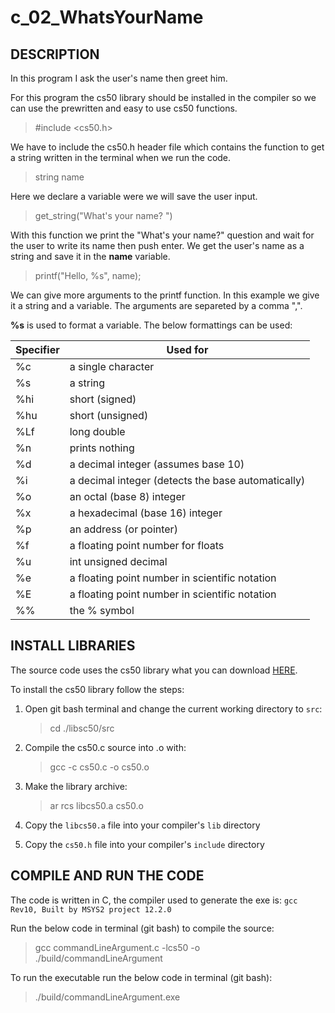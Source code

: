 c_02_WhatsYourName
========================

## DESCRIPTION

In this program I ask the user's name then greet him.

For this program the cs50 library should be installed in the compiler so we can use the prewritten and 
easy to use cs50 functions. 

> #include <cs50.h>

We have to include the cs50.h header file which contains the function to get a string written in the terminal
when we run the code.

> string name 

Here we declare a variable were we will save the user input.

> get_string("What's your name? ")

With this function we print the "What's your name?" question and wait for the user to write its name then push enter.
We get the user's name as a string and save it in the **name** variable. 

> printf("Hello, %s", name);

We can give more arguments to the printf function. In this example we give it a string and a variable. 
The arguments are separeted by a comma ",". 

**%s** is used to format a variable. The below formattings can be used:

| Specifier	| Used for	|
|-----------|-----------|
| %c		| a single character |
| %s		| a string |
| %hi		| short (signed) |
| %hu		| short (unsigned) |
| %Lf		| long double |
| %n		| prints nothing |
| %d		| a decimal integer (assumes base 10) |
| %i		| a decimal integer (detects the base automatically) |
| %o		| an octal (base 8) integer |
| %x		| a hexadecimal (base 16) integer |
| %p		| an address (or pointer) |
| %f		| a floating point number for floats |
| %u		| int unsigned decimal |
| %e		| a floating point number in scientific notation |
| %E		| a floating point number in scientific notation |
| %%		| the % symbol |

## INSTALL LIBRARIES

The source code uses the cs50 library what you can download [HERE](https://github.com/cs50/libcs50).

To install the cs50 library follow the steps:

1. Open git bash terminal and change the current working directory to `src`:   
  	> cd ./libsc50/src

2. Compile the cs50.c source into .o with:
	> gcc -c cs50.c -o cs50.o

3. Make the library archive:  
  	> ar rcs libcs50.a cs50.o

4. Copy the `libcs50.a` file into your compiler's `lib` directory

5. Copy the `cs50.h` file into your compiler's `include` directory

## COMPILE AND RUN THE CODE

The code is written in C, the compiler used to generate the exe is: `gcc Rev10, Built by MSYS2 project 12.2.0`

Run the below code in terminal (git bash) to compile the source:

> gcc commandLineArgument.c -lcs50 -o ./build/commandLineArgument

To run the executable run the below code in terminal (git bash):

> ./build/commandLineArgument.exe
